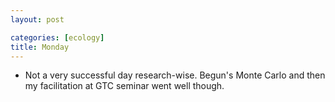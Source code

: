 ```yaml
---
layout: post

categories: [ecology]
title: Monday
---
```


-   Not a very successful day research-wise. Begun's Monte Carlo and
    then my facilitation at GTC seminar went well though.


